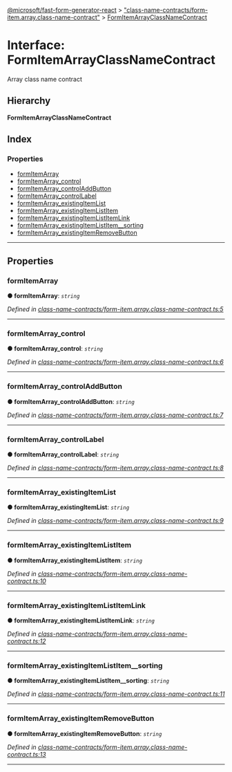 [@microsoft/fast-form-generator-react](../README.md) > ["class-name-contracts/form-item.array.class-name-contract"](../modules/_class_name_contracts_form_item_array_class_name_contract_.md) > [FormItemArrayClassNameContract](../interfaces/_class_name_contracts_form_item_array_class_name_contract_.formitemarrayclassnamecontract.md)

# Interface: FormItemArrayClassNameContract

Array class name contract

## Hierarchy

**FormItemArrayClassNameContract**

## Index

### Properties

* [formItemArray](_class_name_contracts_form_item_array_class_name_contract_.formitemarrayclassnamecontract.md#formitemarray)
* [formItemArray_control](_class_name_contracts_form_item_array_class_name_contract_.formitemarrayclassnamecontract.md#formitemarray_control)
* [formItemArray_controlAddButton](_class_name_contracts_form_item_array_class_name_contract_.formitemarrayclassnamecontract.md#formitemarray_controladdbutton)
* [formItemArray_controlLabel](_class_name_contracts_form_item_array_class_name_contract_.formitemarrayclassnamecontract.md#formitemarray_controllabel)
* [formItemArray_existingItemList](_class_name_contracts_form_item_array_class_name_contract_.formitemarrayclassnamecontract.md#formitemarray_existingitemlist)
* [formItemArray_existingItemListItem](_class_name_contracts_form_item_array_class_name_contract_.formitemarrayclassnamecontract.md#formitemarray_existingitemlistitem)
* [formItemArray_existingItemListItemLink](_class_name_contracts_form_item_array_class_name_contract_.formitemarrayclassnamecontract.md#formitemarray_existingitemlistitemlink)
* [formItemArray_existingItemListItem__sorting](_class_name_contracts_form_item_array_class_name_contract_.formitemarrayclassnamecontract.md#formitemarray_existingitemlistitem__sorting)
* [formItemArray_existingItemRemoveButton](_class_name_contracts_form_item_array_class_name_contract_.formitemarrayclassnamecontract.md#formitemarray_existingitemremovebutton)

---

## Properties

<a id="formitemarray"></a>

###  formItemArray

**● formItemArray**: *`string`*

*Defined in [class-name-contracts/form-item.array.class-name-contract.ts:5](https://github.com/Microsoft/fast-dna/blob/164dd3ca/packages/fast-form-generator-react/src/class-name-contracts/form-item.array.class-name-contract.ts#L5)*

___
<a id="formitemarray_control"></a>

###  formItemArray_control

**● formItemArray_control**: *`string`*

*Defined in [class-name-contracts/form-item.array.class-name-contract.ts:6](https://github.com/Microsoft/fast-dna/blob/164dd3ca/packages/fast-form-generator-react/src/class-name-contracts/form-item.array.class-name-contract.ts#L6)*

___
<a id="formitemarray_controladdbutton"></a>

###  formItemArray_controlAddButton

**● formItemArray_controlAddButton**: *`string`*

*Defined in [class-name-contracts/form-item.array.class-name-contract.ts:7](https://github.com/Microsoft/fast-dna/blob/164dd3ca/packages/fast-form-generator-react/src/class-name-contracts/form-item.array.class-name-contract.ts#L7)*

___
<a id="formitemarray_controllabel"></a>

###  formItemArray_controlLabel

**● formItemArray_controlLabel**: *`string`*

*Defined in [class-name-contracts/form-item.array.class-name-contract.ts:8](https://github.com/Microsoft/fast-dna/blob/164dd3ca/packages/fast-form-generator-react/src/class-name-contracts/form-item.array.class-name-contract.ts#L8)*

___
<a id="formitemarray_existingitemlist"></a>

###  formItemArray_existingItemList

**● formItemArray_existingItemList**: *`string`*

*Defined in [class-name-contracts/form-item.array.class-name-contract.ts:9](https://github.com/Microsoft/fast-dna/blob/164dd3ca/packages/fast-form-generator-react/src/class-name-contracts/form-item.array.class-name-contract.ts#L9)*

___
<a id="formitemarray_existingitemlistitem"></a>

###  formItemArray_existingItemListItem

**● formItemArray_existingItemListItem**: *`string`*

*Defined in [class-name-contracts/form-item.array.class-name-contract.ts:10](https://github.com/Microsoft/fast-dna/blob/164dd3ca/packages/fast-form-generator-react/src/class-name-contracts/form-item.array.class-name-contract.ts#L10)*

___
<a id="formitemarray_existingitemlistitemlink"></a>

###  formItemArray_existingItemListItemLink

**● formItemArray_existingItemListItemLink**: *`string`*

*Defined in [class-name-contracts/form-item.array.class-name-contract.ts:12](https://github.com/Microsoft/fast-dna/blob/164dd3ca/packages/fast-form-generator-react/src/class-name-contracts/form-item.array.class-name-contract.ts#L12)*

___
<a id="formitemarray_existingitemlistitem__sorting"></a>

###  formItemArray_existingItemListItem__sorting

**● formItemArray_existingItemListItem__sorting**: *`string`*

*Defined in [class-name-contracts/form-item.array.class-name-contract.ts:11](https://github.com/Microsoft/fast-dna/blob/164dd3ca/packages/fast-form-generator-react/src/class-name-contracts/form-item.array.class-name-contract.ts#L11)*

___
<a id="formitemarray_existingitemremovebutton"></a>

###  formItemArray_existingItemRemoveButton

**● formItemArray_existingItemRemoveButton**: *`string`*

*Defined in [class-name-contracts/form-item.array.class-name-contract.ts:13](https://github.com/Microsoft/fast-dna/blob/164dd3ca/packages/fast-form-generator-react/src/class-name-contracts/form-item.array.class-name-contract.ts#L13)*

___

